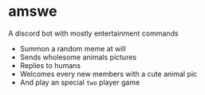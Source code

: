# amswe
A discord bot with mostly entertainment commands
- Summon a random meme at will
- Sends wholesome animals pictures
- Replies to humans
- Welcomes every new members with a cute animal pic
- And play an special `two` player game





